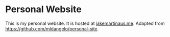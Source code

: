 # Personal Website

This is my personal website. It is hosted at [jakemartinaus.me](https://jakemartinaus.me). Adapted from https://github.com/mldangelo/personal-site.
